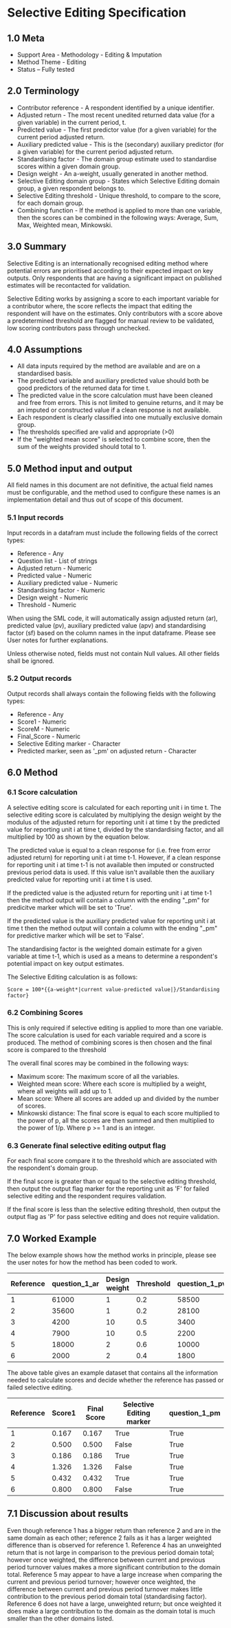 # Selective Editing Specification

## 1.0 Meta

* Support Area - Methodology - Editing & Imputation
* Method Theme - Editing
* Status – Fully tested

## 2.0 Terminology

* Contributor reference - A respondent identified by a unique
  identifier.
* Adjusted return - The most recent unedited returned data
  value (for a given variable) in the current period, t.
* Predicted value - The first predictor value (for a given
  variable) for the current period adjusted return.
* Auxiliary predicted value - This is the (secondary)
  auxiliary predictor (for a given variable) for the current
  period adjusted return.
* Standardising factor - The domain group estimate used to
  standardise scores within a given domain group.
* Design weight - An a-weight, usually generated in another
  method.
* Selective Editing domain group - States which Selective
  Editing domain group, a given respondent belongs to.
* Selective Editing threshold - Unique threshold, to compare
  to the score, for each domain group.
* Combining function - If the method is applied to more than
  one variable, then the scores can be combined in the
  following ways: Average, Sum, Max, Weighted mean, Minkowski.

## 3.0 Summary

Selective Editing is an internationally recognised editing method
where potential errors are prioritised according to their expected
impact on key outputs. Only respondents that are having a significant
impact on published estimates will be recontacted for validation.

Selective Editing works by assigning a score to each important
variable for a contributor where, the score reflects the impact that
editing the respondent will have on the estimates. Only contributors
with a score above a predetermined threshold are flagged for manual
review to be validated, low scoring contributors pass
through unchecked.

## 4.0 Assumptions

* All data inputs required by the method are available and are on a
  standardised basis.
* The predicted variable and auxiliary predicted value should both
  be good predictors of the returned data for time t.
* The predicted value in the score calculation must have been cleaned
  and free from errors. This is not limited to genuine returns, and
  it may be an imputed or constructed value if a clean response is
  not available.
* Each respondent is clearly classified into one mutually exclusive
  domain group.
* The thresholds specified are valid and appropriate (>0)
* If the "weighted mean score" is selected to combine score, then the
  sum of the weights provided should total to 1.
  
## 5.0 Method input and output

All field names in this document are not definitive, the actual field
names must be configurable, and the method used to configure these
names is an implementation detail and thus out of scope of this document.

### 5.1 Input records

Input records in a datafram must include the following fields of the
correct types:

* Reference - Any
* Question list - List of strings
* Adjusted return - Numeric
* Predicted value - Numeric
* Auxiliary predicted value - Numeric
* Standardising factor - Numeric
* Design weight - Numeric
* Threshold - Numeric

When using the SML code, it will automatically assign
adjusted return (ar), predicted value (pv), auxiliary predicted
value (apv) and standardising factor (sf) based on the column names
in the input dataframe. Please see User notes for further
explanations. 

Unless otherwise noted, fields must not contain Null values. All other
fields shall be ignored.

### 5.2 Output records

Output records shall always contain the following fields with the
following types:

* Reference - Any
* Score1 - Numeric
* ScoreM - Numeric
* Final_Score - Numeric
* Selective Editing marker - Character
* Predicted marker, seen as '_pm' on adjusted return - Character

## 6.0 Method

### 6.1 Score calculation

A selective editing score is calculated for each reporting unit i in
time t. The selective editing score is calculated by multiplying the
design weight by the modulus of the adjusted return for reporting unit
i at time t by the predicted value for reporting unit i at time t,
divided by the standardising factor, and all multiplied by 100 as shown
by the equation below.

The predicted value is equal to a clean response for (i.e. free from
error adjusted return) for reporting unit i at time t-1. However, if
a clean response for reporting unit i at time t-1 is not available
then imputed or constructed previous period data is used. If this
value isn't available then the auxiliary predicted value for reporting
unit i at time t is used.

If the predicted value is the adjusted return for reporting unit i at
time t-1 then the method output will contain a column with the ending
"_pm" for predicitve marker which will be set to 'True'.

If the predicted value is the auxiliary predicted value for reporting
unit i at time t then the method output will contain a column with the
ending "_pm" for predictive marker which will be set to 'False'.

The standardising factor is the weighted domain estimate for a given
variable at time t-1, which is used as a means to determine a
respondent's potential impact on key output estimates.

The Selective Editing calculation is as follows:

```asciimath
Score = 100*{{a-weight*|current value-predicted value|}/Standardising factor}
```

### 6.2 Combining Scores

This is only required if selective editing is applied to more than one
variable. The score calculation is used for each variable required and
a score is produced. The method of combining scores is then chosen and
the final score is compared to the threshold

The overall final scores may be combined in the following ways:

* Maximum score: The maximum score of all the variables.
* Weighted mean score: Where each score is multiplied by a weight, where
  all weights will add up to 1.
* Mean score: Where all scores are added up and divided by the number of
  scores.
* Minkowski distance: The final score is equal to each score multiplied to
 the power of p, all the scores are then summed and then multiplied to the
 power of 1/p. Where p >= 1 and is an integer.
  
### 6.3 Generate final selective editing output flag

For each final score compare it to the threshold which are associated with
the respondent's domain group.

If the final score is greater than or equal to the selective editing
threshold, then output the output flag marker for the reporting unit as 'F'
for failed selective editing and the respondent requires validation.

If the final score is less than the selective editing threshold, then output
the output flag as 'P' for pass selective editing and does not require
validation.

## 7.0 Worked Example

The below example shows how the method works in principle, please see the
user notes for how the method has been coded to work.

| Reference | question_1_ar | Design weight | Threshold | question_1_pv | question_1_apv | question_1_sf |
| --- | --- | --- | --- | --- | --- | --- |
| 1 | 61000 | 1 | 0.2 | 58500 | 50000 | 1500000 |
| 2 | 35600 | 1 | 0.2 | 28100 | 32000 | 1500000 |
| 3 | 4200 | 10 | 0.5 | 3400 | 2600 | 4300000 |
| 4 | 7900 | 10 | 0.5 | 2200 | 2400 | 4300000 |
| 5 | 18000 | 2 | 0.6 | 10000 | 9800 | 3700000 |
| 6 | 2000 | 2 | 0.4 | 1800 | 900 | 50000 |

The above table gives an example dataset that contains all the information
needed to calculate scores and decide whether the reference has passed or
failed selective editing.

| Reference | Score1 | Final Score | Selective Editing marker | question_1_pm |
| --- | --- | --- | --- | --- |
| 1 | 0.167 | 0.167 | True | True |
| 2 | 0.500 | 0.500 | False | True |
| 3 | 0.186 | 0.186 | True | True |
| 4 | 1.326 | 1.326 | False | True |
| 5 | 0.432 | 0.432 | True | True |
| 6 | 0.800 | 0.800 | False | True |

## 7.1 Discussion about results

Even though reference 1 has a bigger return than reference 2 and are in
the same domain as each other; reference 2 fails as it has a larger
weighted difference than is observed for reference 1.
Reference 4 has an unweighted return that is not large in comparison
to the previous period domain total; however once weighted, the
difference between current and previous period turnover values makes
a more significant contribution to the domain total.
Reference 5 may appear to have a large increase when comparing the
current and previous period turnover; however once weighted, the
difference between current and previous period turnover makes little
contribution to the previous period domain total (standardising factor).
Reference 6 does not have a large, unweighted return; but once weighted it does make a large contribution to the domain as the domain total is much smaller than the other domains listed.

